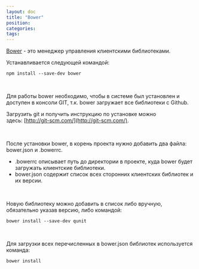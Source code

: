 ```yaml
---
layout: doc
title: "Bower"
position: 
categories: 
tags: 
---
```


[Bower](http://bower.io/) - это менеджер управления клиентскими библиотеками.

Устанавливается следующей командой:

```
npm install --save-dev bower
```

 

Для работы bower необходимо, чтобы в системе был установлен и доступен в консоли GIT, т.к. bower загружает все библиотеки с Github.

Загрузить git и получить инструкцию по установке можно здесь: [http://git-scm.com/](http://git-scm.com/).

 

После установки bower, в корень проекта нужно добавить два файла: bower.json и .bowerrc.

* .bowerrc описывает путь до директории в проекте, куда bower будет загружать клиентские библиотеки.
* bower.json содержит список всех сторонних клиентских библиотек и их версии.

 

Новую библиотеку можно добавить в список либо вручную, обязательно указав версию, либо командой:

```
bower install --save-dev qunit
```

 

Для загрузки всех перечисленных в bower.json библиотек используется команда:

```
bower install
```


